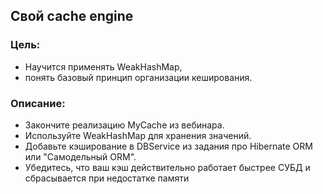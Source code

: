 ## Свой cache engine

### Цель:
- Научится применять WeakHashMap,
- понять базовый принцип организации кеширования.

### Описание:
- Закончите реализацию MyCache из вебинара.
- Используйте WeakHashMap для хранения значений.
- Добавьте кэширование в DBService из задания про Hibernate ORM или "Самодельный ORM".
- Убедитесь, что ваш кэш действительно работает быстрее СУБД и сбрасывается при недостатке памяти
